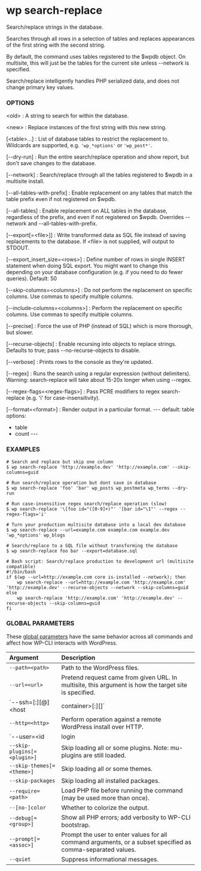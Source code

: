 # wp search-replace

Search/replace strings in the database.

Searches through all rows in a selection of tables and replaces appearances of the first string with the second string.

By default, the command uses tables registered to the $wpdb object. On multisite, this will just be the tables for the current site unless \--network is specified.

Search/replace intelligently handles PHP serialized data, and does not change primary key values.

### OPTIONS

&lt;old&gt;
: A string to search for within the database.

&lt;new&gt;
: Replace instances of the first string with this new string.

[&lt;table&gt;...]
: List of database tables to restrict the replacement to. Wildcards are supported, e.g. `'wp_*options'` or `'wp_post*'`.

[\--dry-run]
: Run the entire search/replace operation and show report, but don't save changes to the database.

[\--network]
: Search/replace through all the tables registered to $wpdb in a multisite install.

[\--all-tables-with-prefix]
: Enable replacement on any tables that match the table prefix even if not registered on $wpdb.

[\--all-tables]
: Enable replacement on ALL tables in the database, regardless of the prefix, and even if not registered on $wpdb. Overrides --network and --all-tables-with-prefix.

[\--export[=&lt;file&gt;]]
: Write transformed data as SQL file instead of saving replacements to the database. If &lt;file&gt; is not supplied, will output to STDOUT.

[\--export_insert_size=&lt;rows&gt;]
: Define number of rows in single INSERT statement when doing SQL export. You might want to change this depending on your database configuration (e.g. if you need to do fewer queries). Default: 50

[\--skip-columns=&lt;columns&gt;]
: Do not perform the replacement on specific columns. Use commas to specify multiple columns.

[\--include-columns=&lt;columns&gt;]
: Perform the replacement on specific columns. Use commas to specify multiple columns.

[\--precise]
: Force the use of PHP (instead of SQL) which is more thorough, but slower.

[\--recurse-objects]
: Enable recursing into objects to replace strings. Defaults to true; pass --no-recurse-objects to disable.

[\--verbose]
: Prints rows to the console as they're updated.

[\--regex]
: Runs the search using a regular expression (without delimiters). Warning: search-replace will take about 15-20x longer when using --regex.

[\--regex-flags=&lt;regex-flags&gt;]
: Pass PCRE modifiers to regex search-replace (e.g. 'i' for case-insensitivity).

[\--format=&lt;format&gt;]
: Render output in a particular format.
\---
default: table
options:
  - table
  - count
\---

### EXAMPLES

    # Search and replace but skip one column
    $ wp search-replace 'http://example.dev' 'http://example.com' --skip-columns=guid

    # Run search/replace operation but dont save in database
    $ wp search-replace 'foo' 'bar' wp_posts wp_postmeta wp_terms --dry-run

    # Run case-insensitive regex search/replace operation (slow)
    $ wp search-replace '\[foo id="([0-9]+)"' '[bar id="\1"' --regex --regex-flags='i'

    # Turn your production multisite database into a local dev database
    $ wp search-replace --url=example.com example.com example.dev 'wp_*options' wp_blogs

    # Search/replace to a SQL file without transforming the database
    $ wp search-replace foo bar --export=database.sql

    # Bash script: Search/replace production to development url (multisite compatible)
    #!/bin/bash
    if $(wp --url=http://example.com core is-installed --network); then
        wp search-replace --url=http://example.com 'http://example.com' 'http://example.dev' --recurse-objects --network --skip-columns=guid
    else
        wp search-replace 'http://example.com' 'http://example.dev' --recurse-objects --skip-columns=guid
    fi

### GLOBAL PARAMETERS

These [global parameters](https://make.wordpress.org/cli/handbook/config/) have the same behavior across all commands and affect how WP-CLI interacts with WordPress.

| **Argument**    | **Description**              |
|:----------------|:-----------------------------|
| `--path=<path>` | Path to the WordPress files. |
| `--url=<url>` | Pretend request came from given URL. In multisite, this argument is how the target site is specified. |
| `--ssh=[<scheme>:][<user>@]<host|container>[:<port>][<path>]` | Perform operation against a remote server over SSH (or a container using scheme of "docker" or "docker-compose"). |
| `--http=<http>` | Perform operation against a remote WordPress install over HTTP. |
| `--user=<id|login|email>` | Set the WordPress user. |
| `--skip-plugins[=<plugin>]` | Skip loading all or some plugins. Note: mu-plugins are still loaded. |
| `--skip-themes[=<theme>]` | Skip loading all or some themes. |
| `--skip-packages` | Skip loading all installed packages. |
| `--require=<path>` | Load PHP file before running the command (may be used more than once). |
| `--[no-]color` | Whether to colorize the output. |
| `--debug[=<group>]` | Show all PHP errors; add verbosity to WP-CLI bootstrap. |
| `--prompt[=<assoc>]` | Prompt the user to enter values for all command arguments, or a subset specified as comma-separated values. |
| `--quiet` | Suppress informational messages. |
